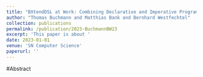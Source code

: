 ```yaml
---
title: "BXtendDSL at Work: Combining Declarative and Imperative Programming of Bidirectional Model Transformations"
author: "Thomas Buchmann and Matthias Bank and Bernhard Westfechtel"
collection: publications
permalink: /publication/2023-BuchmannBW23
excerpt: 'This paper is about '
date: 2023-01-01
venue: 'SN Computer Science'
paperurl: ''
---
```


#Abstract
